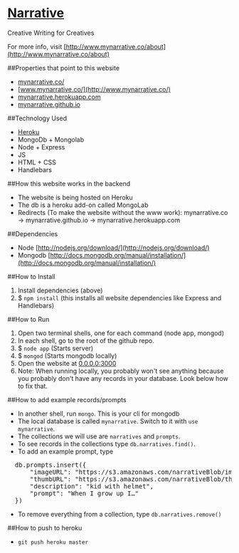 [Narrative](http://www.mynarrative.co)
=========

Creative Writing for Creatives

For more info, visit [http://www.mynarrative.co/about](http://www.mynarrative.co/about)

##Properties that point to this website
* [mynarrative.co/](http://mynarrative.co/)
* [www.mynarrative.co/](http://www.mynarrative.co/)
* [mynarrative.herokuapp.com](http://mynarrative.herokuapp.com)
* [mynarrative.github.io](http://mynarrative.github.io)

##Technology Used
* [Heroku](http://heroku.com)
* MongoDb + Mongolab
* Node + Express
* JS
* HTML + CSS
* Handlebars

##How this website works in the backend
* The website is being hosted on Heroku
* The db is a heroku add-on called MongoLab
* Redirects (To make the website without the www work): mynarrative.co -> mynarrative.github.io -> mynarrative.herokuapp.com

##Dependencies
* Node [http://nodejs.org/download/](http://nodejs.org/download/)
* Mongodb [http://docs.mongodb.org/manual/installation/](http://docs.mongodb.org/manual/installation/)

##How to Install
1. Install dependencies (above)
2. $ ```npm install``` (this installs all website dependencies like Express and Handlebars)

##How to Run
1. Open two terminal shells, one for each command (node app, mongod)
2. In each shell, go to the root of the github repo.
3. $ ```node app``` (Starts server)
4. $ ```mongod``` (Starts mongodb locally)
5. Open the website at [0.0.0.0:3000](0.0.0.0:3000)
6. Note: When running locally, you probably won't see anything because you probably don't have any records in your database. Look below how to fix that.

##How to add example records/prompts
* In another shell, run ```mongo```. This is your cli for mongodb
* The local database is called ```mynarrative```. Switch to it with ```use mynarrative```.
* The collections we will use are ```narratives``` and ```prompts```.
* To see records in the collections type ```db.narratives.find()```.
* To add an example prompt, type

<pre>
  db.prompts.insert({
      "imageURL": "https://s3.amazonaws.com/narrativeBlob/images/001.jpg",
      "thumbURL": "https://s3.amazonaws.com/narrativeBlob/thumbs/001_thumb.png",
      "description": "kid with helmet",
      "prompt": "When I grow up I…"
  })
</pre>

* To remove everything from a collection, type ```db.narratives.remove()```

##How to push to heroku
* ```git push heroku master```
